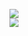 [![](https://img.shields.io/badge/Made%20With-Github%20Spray-lightgrey.svg?style=for-the-badge&logo=github)](https://github.com/Annihil/github-spray#317)  
[![](https://i.imgur.com/2DrTn0Z.gif)](https://github.com/Annihil/github-spray)